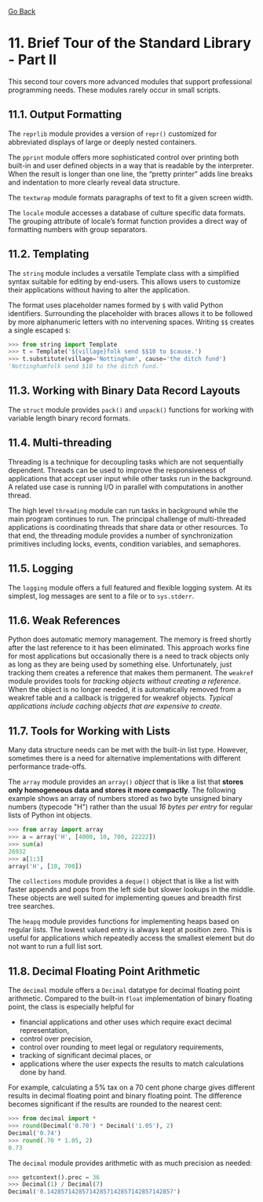 [Go Back](./README.md)

# <a name="11"></a> 11. Brief Tour of the Standard Library - Part II

This second tour covers more advanced modules that support professional programming needs. These modules rarely occur in small scripts.

## <a name="11_1"></a> 11.1. Output Formatting

The ``reprlib`` module provides a version of ``repr()`` customized for abbreviated displays of large or deeply nested containers.

The ``pprint`` module offers more sophisticated control over printing both built-in and user defined objects in a way that is readable by the interpreter. When the result is longer than one line, the “pretty printer” adds line breaks and indentation to more clearly reveal data structure.

The ``textwrap`` module formats paragraphs of text to fit a given screen width.

The ``locale`` module accesses a database of culture specific data formats. The grouping attribute of locale’s format function provides a direct way of formatting numbers with group separators.

## <a name="11_2"></a> 11.2. Templating

The ``string`` module includes a versatile Template class with a simplified syntax suitable for editing by end-users. This allows users to customize their applications without having to alter the application.

The format uses placeholder names formed by ``$`` with valid Python identifiers. Surrounding the placeholder with braces allows it to be followed by more alphanumeric letters with no intervening spaces. Writing ``$$`` creates a single escaped ``$``:

```python
>>> from string import Template
>>> t = Template('${village}folk send $$10 to $cause.')
>>> t.substitute(village='Nottingham', cause='the ditch fund')
'Nottinghamfolk send $10 to the ditch fund.'
```

## <a name="11_3"></a> 11.3. Working with Binary Data Record Layouts

The ``struct`` module provides ``pack()`` and ``unpack()`` functions for working with variable length binary record formats.

## <a name="11_4"></a> 11.4. Multi-threading

Threading is a technique for decoupling tasks which are not sequentially dependent. Threads can be used to improve the responsiveness of applications that accept user input while other tasks run in the background. A related use case is running I/O in parallel with computations in another thread.

The high level ``threading`` module can run tasks in background while the main program continues to run. The principal challenge of multi-threaded applications is coordinating threads that share data or other resources. To that end, the threading module provides a number of synchronization primitives including locks, events, condition variables, and semaphores.

## <a name="11_5"></a> 11.5. Logging

The ``logging`` module offers a full featured and flexible logging system. At its simplest, log messages are sent to a file or to ``sys.stderr``.

## <a name="11_6"></a> 11.6. Weak References

Python does automatic memory management. The memory is freed shortly after the last reference to it has been eliminated. This approach works fine for most applications but occasionally there is a need to track objects only as long as they are being used by something else. Unfortunately, just tracking them creates a reference that makes them permanent. The ``weakref`` module provides tools for _tracking objects without creating a reference_. When the object is no longer needed, it is automatically removed from a weakref table and a callback is triggered for weakref objects. _Typical applications include caching objects that are expensive to create_.

## <a name="11_7"></a> 11.7. Tools for Working with Lists

Many data structure needs can be met with the built-in list type. However, sometimes there is a need for alternative implementations with different performance trade-offs.

The ``array`` module provides an ``array()`` _object_ that is like a list that **stores only homogeneous data and stores it more compactly**. The following example shows an array of numbers stored as two byte unsigned binary numbers (typecode "H") rather than the usual _16 bytes per entry_ for regular lists of Python int objects.

```python
>>> from array import array
>>> a = array('H', [4000, 10, 700, 22222])
>>> sum(a)
26932
>>> a[1:3]
array('H', [10, 700])
```

The ``collections`` module provides a ``deque()`` object that is like a list with faster appends and pops from the left side but slower lookups in the middle. These objects are well suited for implementing queues and breadth first tree searches.

The ``heapq`` module provides functions for implementing heaps based on regular lists. The lowest valued entry is always kept at position zero. This is useful for applications which repeatedly access the smallest element but do not want to run a full list sort.

## <a name="11_8"></a> 11.8. Decimal Floating Point Arithmetic

The ``decimal`` module offers a ``Decimal`` datatype for decimal floating point arithmetic. Compared to the built-in ``float`` implementation of binary floating point, the class is especially helpful for
 - financial applications and other uses which require exact decimal representation,
 - control over precision,
 - control over rounding to meet legal or regulatory requirements,
 - tracking of significant decimal places, or
 - applications where the user expects the results to match calculations done by hand.

For example, calculating a 5% tax on a 70 cent phone charge gives different results in decimal floating point and binary floating point. The difference becomes significant if the results are rounded to the nearest cent:

```python
>>> from decimal import *
>>> round(Decimal('0.70') * Decimal('1.05'), 2)
Decimal('0.74')
>>> round(.70 * 1.05, 2)
0.73
```

The ``decimal`` module provides arithmetic with as much precision as needed:

```python
>>> getcontext().prec = 36
>>> Decimal(1) / Decimal(7)
Decimal('0.142857142857142857142857142857142857')
```
